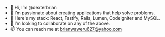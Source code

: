 - 👋 Hi, I’m @dexterbrian
- 👀 I’m passionate about creating applications that help solve problems.
- 🌱 Here's my stack: React, Fastify, Rails, Lumen, CodeIgniter and MySQL.
- 💞️ I’m looking to collaborate on any of the above.
- 📫 You can reach me at brianwaweru627@yahoo.com

<!---
appifyke/appifyke is a ✨ special ✨ repository because its `README.md` (this file) appears on your GitHub profile.
You can click the Preview link to take a look at your changes.
--->
